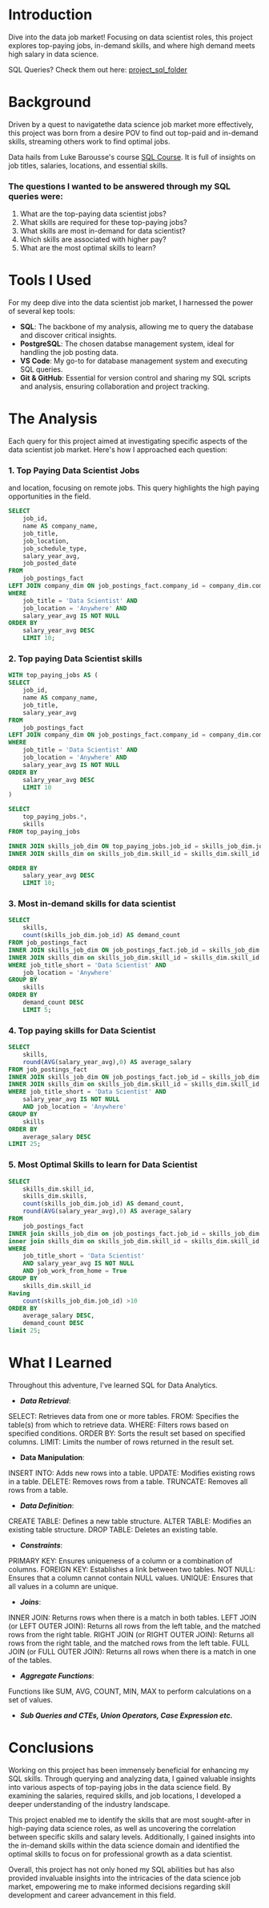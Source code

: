 
# Introduction
Dive into the data job market! Focusing on data scientist roles, this project explores top-paying jobs, in-demand skills, and where high demand meets high salary in data science.

 SQL Queries? Check them out here: [project_sql_folder](/project_sql/)

# Background

Driven by a quest to navigatethe data science job market more effectively, this project was born from a desire POV to find out top-paid and in-demand skills, streaming others work to find optimal jobs.

Data hails from Luke Barousse's course [SQL Course](/https://lukebarousse.com/sql). It is full of insights on job titles, salaries, locations, and essential skills.

### The questions I wanted to be answered through my SQL queries were:
1. What are the top-paying data scientist jobs?
2. What skills are required for these top-paying jobs?
3. What skills are most in-demand for data scientist?
4. Which skills are associated with higher pay?
5. What are the most optimal skills to learn?
# Tools I Used
For my deep dive into the data scientist job market, I harnessed the power of several kep tools:

- **SQL**: The backbone of my analysis, allowing me to query the database and discover critical insights.
- **PostgreSQL**: The chosen databse management system, ideal for handling the job posting data.
- **VS Code**: My go-to for database management system and executing SQL queries.
- **Git & GitHub**: Essential for version control and sharing my SQL scripts and analysis, ensuring collaboration and project tracking.
# The Analysis
Each query for this project aimed at investigating specific aspects of the data scientist job market. Here's how I approached each question:

### 1. Top Paying Data Scientist Jobs
and location, focusing on remote jobs. This query highlights the high paying opportunities in the field.

``` sql
SELECT
    job_id,
    name AS company_name,
    job_title,
    job_location,
    job_schedule_type,
    salary_year_avg,
    job_posted_date
FROM
    job_postings_fact
LEFT JOIN company_dim ON job_postings_fact.company_id = company_dim.company_id
WHERE
    job_title = 'Data Scientist' AND
    job_location = 'Anywhere' AND
    salary_year_avg IS NOT NULL
ORDER BY
    salary_year_avg DESC
    LIMIT 10;
```

### 2. Top paying Data Scientist skills
``` sql
WITH top_paying_jobs AS (
SELECT
    job_id,
    name AS company_name,
    job_title,
    salary_year_avg
FROM
    job_postings_fact
LEFT JOIN company_dim ON job_postings_fact.company_id = company_dim.company_id
WHERE
    job_title = 'Data Scientist' AND
    job_location = 'Anywhere' AND
    salary_year_avg IS NOT NULL
ORDER BY
    salary_year_avg DESC
    LIMIT 10
)

SELECT
    top_paying_jobs.*,
    skills
FROM top_paying_jobs

INNER JOIN skills_job_dim ON top_paying_jobs.job_id = skills_job_dim.job_id
INNER JOIN skills_dim on skills_job_dim.skill_id = skills_dim.skill_id

ORDER BY
    salary_year_avg DESC
    LIMIT 10;
```
### 3. Most in-demand skills for data scientist

``` sql
SELECT
    skills,
    count(skills_job_dim.job_id) AS demand_count
FROM job_postings_fact
INNER JOIN skills_job_dim ON job_postings_fact.job_id = skills_job_dim.job_id
INNER JOIN skills_dim on skills_job_dim.skill_id = skills_dim.skill_id
WHERE job_title_short = 'Data Scientist' AND
    job_location = 'Anywhere'
GROUP BY
    skills
ORDER BY
    demand_count DESC
    LIMIT 5;
```

### 4. Top paying skills for Data Scientist

``` sql
SELECT
    skills,
    round(AVG(salary_year_avg),0) AS average_salary
FROM job_postings_fact
INNER JOIN skills_job_dim ON job_postings_fact.job_id = skills_job_dim.job_id
INNER JOIN skills_dim on skills_job_dim.skill_id = skills_dim.skill_id
WHERE job_title_short = 'Data Scientist' AND
    salary_year_avg IS NOT NULL
    AND job_location = 'Anywhere'
GROUP BY
    skills
ORDER BY
    average_salary DESC
LIMIT 25;
```
### 5. Most Optimal Skills to learn for Data Scientist

``` sql
SELECT
    skills_dim.skill_id,
    skills_dim.skills,
    count(skills_job_dim.job_id) AS demand_count,
    round(AVG(salary_year_avg),0) AS average_salary
FROM
    job_postings_fact
INNER join skills_job_dim on job_postings_fact.job_id = skills_job_dim.job_id
inner join skills_dim on skills_job_dim.skill_id = skills_dim.skill_id
WHERE
    job_title_short = 'Data Scientist'
    AND salary_year_avg IS NOT NULL
    AND job_work_from_home = True
GROUP BY
    skills_dim.skill_id
Having
    count(skills_job_dim.job_id) >10
ORDER BY
    average_salary DESC,
    demand_count DESC
limit 25;
```

# What I Learned
Throughout this adventure, I've learned SQL for Data Analytics.

- ***Data Retrieval***:

SELECT: Retrieves data from one or more tables.
FROM: Specifies the table(s) from which to retrieve data.
WHERE: Filters rows based on specified conditions.
ORDER BY: Sorts the result set based on specified columns.
LIMIT: Limits the number of rows returned in the result set.

- ****Data Manipulation****:

INSERT INTO: Adds new rows into a table.
UPDATE: Modifies existing rows in a table.
DELETE: Removes rows from a table.
TRUNCATE: Removes all rows from a table.

- ***Data Definition***:

CREATE TABLE: Defines a new table structure.
ALTER TABLE: Modifies an existing table structure.
DROP TABLE: Deletes an existing table.

- ***Constraints***:

PRIMARY KEY: Ensures uniqueness of a column or a combination of columns.
FOREIGN KEY: Establishes a link between two tables.
NOT NULL: Ensures that a column cannot contain NULL values.
UNIQUE: Ensures that all values in a column are unique.

- ***Joins***:

INNER JOIN: Returns rows when there is a match in both tables.
LEFT JOIN (or LEFT OUTER JOIN): Returns all rows from the left table, and the matched rows from the right table.
RIGHT JOIN (or RIGHT OUTER JOIN): Returns all rows from the right table, and the matched rows from the left table.
FULL JOIN (or FULL OUTER JOIN): Returns all rows when there is a match in one of the tables.

- ***Aggregate Functions***:

Functions like SUM, AVG, COUNT, MIN, MAX to perform calculations on a set of values.

- ***Sub Queries and CTEs, Union Operators, Case Expression etc.***

# Conclusions

Working on this project has been immensely beneficial for enhancing my SQL skills. Through querying and analyzing data, I gained valuable insights into various aspects of top-paying jobs in the data science field. By examining the salaries, required skills, and job locations, I developed a deeper understanding of the industry landscape.

This project enabled me to identify the skills that are most sought-after in high-paying data science roles, as well as uncovering the correlation between specific skills and salary levels. Additionally, I gained insights into the in-demand skills within the data science domain and identified the optimal skills to focus on for professional growth as a data scientist.

Overall, this project has not only honed my SQL abilities but has also provided invaluable insights into the intricacies of the data science job market, empowering me to make informed decisions regarding skill development and career advancement in this field.
